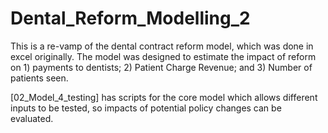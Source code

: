 # Dental_Reform_Modelling_2

This is a re-vamp of the dental contract reform model, which was done in excel originally. 
The model was designed to estimate the impact of reform on 1) payments to dentists; 2) Patient Charge Revenue; and 3) Number of patients seen. 

[02_Model_4_testing] has scripts for the core model which allows different inputs to be tested, so impacts of potential policy changes can be evaluated. 